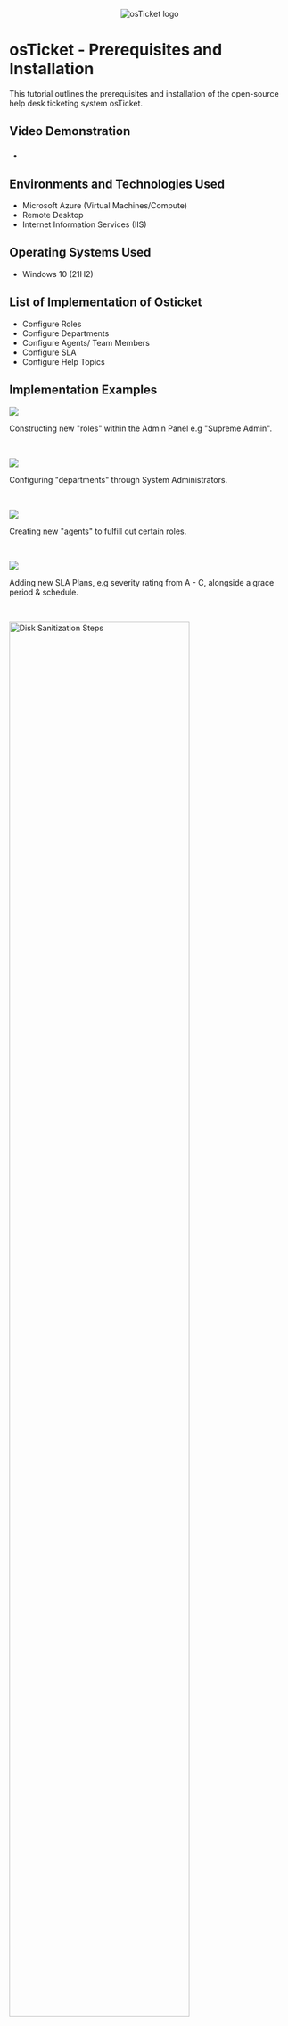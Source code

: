 <p align="center">
<img src="https://i.imgur.com/Clzj7Xs.png" alt="osTicket logo"/>
</p>

<h1>osTicket - Prerequisites and Installation</h1>
This tutorial outlines the prerequisites and installation of the open-source help desk ticketing system osTicket.<br />


<h2>Video Demonstration</h2>

- ### 

<h2>Environments and Technologies Used</h2>

- Microsoft Azure (Virtual Machines/Compute)
- Remote Desktop
- Internet Information Services (IIS)

<h2>Operating Systems Used </h2>

- Windows 10</b> (21H2)

<h2>List of Implementation of Osticket</h2>

- Configure Roles
- Configure Departments
- Configure Agents/ Team Members
- Configure SLA
- Configure Help Topics

<h2>Implementation Examples</h2>

<p>
<img src="https://i.imgur.com/dLsZw9h.png"/>
</p>
<p>
Constructing new "roles" within the Admin Panel e.g "Supreme Admin".
</p>
<br />

<p>
<img src="https://i.imgur.com/24sim4g.png"/>
</p>
<p>
Configuring "departments" through System Administrators.
</p>
<br />

<p>
<img src="https://i.imgur.com/YpeFloN.png"/>
</p>
<p>
Creating new "agents" to fulfill out certain roles.
</p>
<br />

<p>
<img src="https://i.imgur.com/GdVLOmu.png"/>
</p>
<p>
Adding new SLA Plans, e.g severity rating from A - C, alongside a grace period & schedule.
</p>
<br />

<p>
<img src="https://i.imgur.com/DJmEXEB.png" height="80%" width="80%" alt="Disk Sanitization Steps"/>
</p>
<p>
Lorem ipsum dolor sit amet, consectetur adipiscing elit, sed do eiusmod tempor incididunt ut labore et dolore magna aliqua. Ut enim ad minim veniam, quis nostrud exercitation ullamco laboris nisi ut aliquip ex ea commodo consequat. Duis aute irure dolor in reprehenderit in voluptate velit esse cillum dolore eu fugiat nulla pariatur.
</p>
<br />
